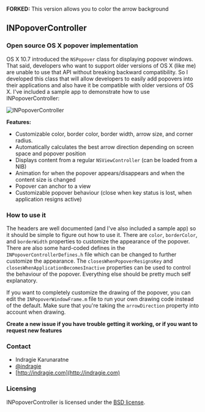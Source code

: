 **FORKED:** This version allows you to color the arrow background

## INPopoverController
### Open source OS X popover implementation

OS X 10.7 introduced the `NSPopover` class for displaying popover windows. That said, developers who want to support older versions of OS X (like me) are unable to use that API without breaking backward compatibility. So I developed this class that will allow developers to easily add popovers into their applications and also have it be compatible with older versions of OS X. I've included a sample app to demonstrate how to use INPopoverController:

![INPopoverController](https://raw.github.com/indragiek/INPopoverController/master/screenshot.png)

**Features:**

- Customizable color, border color, border width, arrow size, and corner radius.
- Automatically calculates the best arrow direction depending on screen space and popover position
- Displays content from a regular `NSViewController` (can be loaded from a NIB)
- Animation for when the popover appears/disappears and when the content size is changed
- Popover can anchor to a view
- Customizable popover behaviour (close when key status is lost, when application resigns active)

### How to use it

The headers are well documented (and I've also included a sample app) so it should be simple to figure out how to use it. There are `color`, `borderColor`, and `borderWidth` properties to customize the appearance of the popover. There are also some hard-coded defines in the `INPopoverControllerDefines.h` file which can be changed to further customize the appearance. The `closesWhenPopoverResignsKey` and `closesWhenApplicationBecomesInactive` properties can be used to control the behaviour of the popover. Everything else should be pretty much self explanatory. 

If you want to completely customize the drawing of the popover, you can edit the `INPopoverWindowFrame.m` file to run your own drawing code instead of the default. Make sure that you're taking the `arrowDirection` property into account when drawing. 

**Create a new issue if you have trouble getting it working, or if you want to request new features**

### Contact

* Indragie Karunaratne
* [@indragie](http://twitter.com/indragie)
* [http://indragie.com](http://indragie.com)

### Licensing

INPopoverController is licensed under the [BSD license](http://www.opensource.org/licenses/bsd-license.php).
